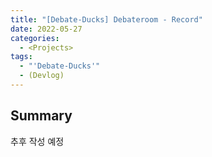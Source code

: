 ```yaml
---
title: "[Debate-Ducks] Debateroom - Record"
date: 2022-05-27
categories:
  - <Projects>
tags:
  - "'Debate-Ducks'"
  - (Devlog)
---
```


## Summary

추후 작성 예정
